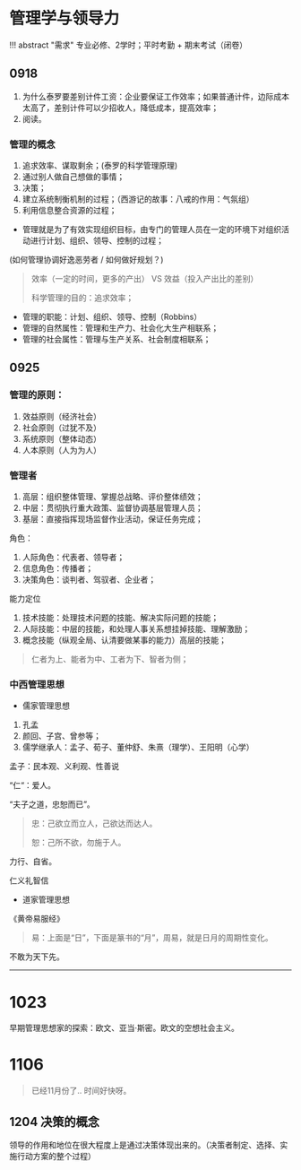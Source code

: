 # 管理学与领导力

!!! abstract "需求"
    专业必修、2学时；平时考勤 + 期末考试（闭卷）


## 0918 

1. 为什么泰罗要差别计件工资：企业要保证工作效率；如果普通计件，边际成本太高了，差别计件可以少招收人，降低成本，提高效率；
2. 阅读。


### 管理的概念

1. 追求效率、谋取剩余；(泰罗的科学管理原理)
2. 通过别人做自己想做的事情；
3. 决策；
4. 建立系统制衡机制的过程；（西游记的故事：八戒的作用：气氛组）
5. 利用信息整合资源的过程；


- 管理就是为了有效实现组织目标，由专门的管理人员在一定的环境下对组织活动进行计划、组织、领导、控制的过程；

(如何管理协调好逸恶劳者 / 如何做好规划？)

> 效率（一定的时间，更多的产出） VS 效益（投入产出比的差别）
> 
> 科学管理的目的：追求效率；

- 管理的职能：计划、组织、领导、控制（Robbins）
- 管理的自然属性：管理和生产力、社会化大生产相联系；
- 管理的社会属性：管理与生产关系、社会制度相联系；



## 0925

### 管理的原则：

1. 效益原则（经济社会）
2. 社会原则（过犹不及）
3. 系统原则（整体动态）
4. 人本原则（人为为人）


### 管理者

1. 高层：组织整体管理、掌握总战略、评价整体绩效；
2. 中层：贯彻执行重大政策、监督协调基层管理人员；
3. 基层：直接指挥现场监督作业活动，保证任务完成；

角色：

1. 人际角色：代表者、领导者；
2. 信息角色：传播者；
3. 决策角色：谈判者、驾驭者、企业者；


能力定位

1. 技术技能：处理技术问题的技能、解决实际问题的技能；
2. 人际技能：中层的技能，和处理人事关系想挂掉技能、理解激励；
3. 概念技能（纵观全局、认清要做某事的能力）高层的技能；

> 仁者为上、能者为中、工者为下、智者为侧；

### 中西管理思想

- 儒家管理思想

1. 孔孟
2. 颜回、子宫、曾参等；
3. 儒学继承人：孟子、荀子、董仲舒、朱熹（理学）、王阳明（心学）

孟子：民本观、义利观、性善说

“仁“：爱人。

“夫子之道，忠恕而已”。

> 忠：己欲立而立人，己欲达而达人。
>
> 恕：己所不欲，勿施于人。

力行、自省。

仁义礼智信


- 道家管理思想

《黄帝易服经》


> 易：上面是“日”，下面是篆书的“月”，周易，就是日月的周期性变化。

不敢为天下先。



----------

# 1023

早期管理思想家的探索：欧文、亚当·斯密。欧文的空想社会主义。


# 1106 

> 已经11月份了.. 时间好快呀。


## 1204 决策的概念

领导的作用和地位在很大程度上是通过决策体现出来的。（决策者制定、选择、实施行动方案的整个过程）


